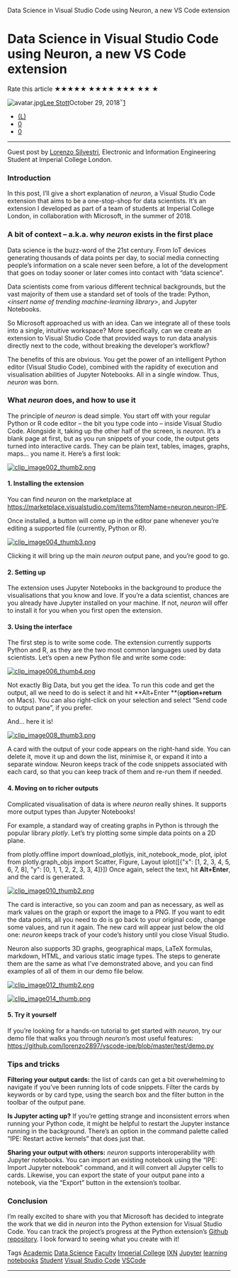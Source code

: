 Data Science in Visual Studio Code using Neuron, a new VS Code extension

# Data Science in Visual Studio Code using Neuron, a new VS Code extension

Rate this article
★★★★★
★★★★
★★★
★★
★

![avatar.jpg](../_resources/ed2f50336b45b62dace053ed0fb68386.jpg)[Lee Stott](https://social.msdn.microsoft.com/profile/Lee+Stott)October 29, 2018[1](https://blogs.msdn.microsoft.com/uk_faculty_connection/2018/10/29/data-science-in-visual-studio-code-using-neuron-a-new-vs-code-extension/#comments)

- [(L)](https://www.facebook.com/sharer/sharer.php?kid_directed_site=0&sdk=joey&u=https%3A%2F%2Fblogs.msdn.microsoft.com%2Fuk_faculty_connection%2F2018%2F10%2F29%2Fdata-science-in-visual-studio-code-using-neuron-a-new-vs-code-extension%2F&display=popup&ref=plugin&src=share_button)
- [0](https://blogs.msdn.microsoft.com/uk_faculty_connection/2018/10/29/data-science-in-visual-studio-code-using-neuron-a-new-vs-code-extension/#)
- [0](https://blogs.msdn.microsoft.com/uk_faculty_connection/2018/10/29/data-science-in-visual-studio-code-using-neuron-a-new-vs-code-extension/#)

* * *

Guest post by [Lorenzo Silvestri](https://www.linkedin.com/in/silvestri-lorenzo), Electronic and Information Engineering Student at Imperial College London.

### Introduction

In this post, I’ll give a short explanation of *neuron*, a Visual Studio Code extension that aims to be a one-stop-shop for data scientists. It’s an extension I developed as part of a team of students at Imperial College London, in collaboration with Microsoft, in the summer of 2018.

### A bit of context – a.k.a. why *neuron* exists in the first place

Data science is the buzz-word of the 21st century. From IoT devices generating thousands of data points per day, to social media connecting people’s information on a scale never seen before, a lot of the development that goes on today sooner or later comes into contact with “data science”.

Data scientists come from various different technical backgrounds, but the vast majority of them use a standard set of tools of the trade: Python, *<insert name of trending machine-learning library*>, and Jupyter Notebooks.

So Microsoft approached us with an idea. Can we integrate all of these tools into a single, intuitive workspace? More specifically, can we create an extension to Visual Studio Code that provided ways to run data analysis directly next to the code, without breaking the developer’s workflow?

The benefits of this are obvious. You get the power of an intelligent Python editor (Visual Studio Code), combined with the rapidity of execution and visualisation abilities of Jupyter Notebooks. All in a single window. Thus, *neuron* was born.

### What *neuron* does, and how to use it

The principle of *neuron* is dead simple. You start off with your regular Python or R code editor – the bit you type code into – inside Visual Studio Code. Alongside it, taking up the other half of the screen, is *neuron*. It’s a blank page at first, but as you run snippets of your code, the output gets turned into interactive cards. They can be plain text, tables, images, graphs, maps… you name it. Here’s a first look:

[![clip_image002_thumb2.png](../_resources/b719d028eba97dfa1a0e99a69104c1b3.png)](https://msdnshared.blob.core.windows.net/media/2018/10/clip_image0022.png)

#### 1. Installing the extension

You can find *neuron* on the marketplace at https://marketplace.visualstudio.com/items?itemName=neuron.neuron-IPE.

Once installed, a button will come up in the editor pane whenever you’re editing a supported file (currently, Python or R).

[![clip_image004_thumb3.png](../_resources/7143a0b79fe1e225ce11a1a8f25fb6c2.png)](https://msdnshared.blob.core.windows.net/media/2018/10/clip_image0043.png)

Clicking it will bring up the main *neuron* output pane, and you’re good to go.

#### 2. Setting up

The extension uses Jupyter Notebooks in the background to produce the visualisations that you know and love. If you’re a data scientist, chances are you already have Jupyter installed on your machine. If not, *neuron* will offer to install it for you when you first open the extension.

#### 3. Using the interface

The first step is to write some code. The extension currently supports Python and R, as they are the two most common languages used by data scientists. Let’s open a new Python file and write some code:

[![clip_image006_thumb4.png](../_resources/b16fb727711699a91dc253429021b470.png)](https://msdnshared.blob.core.windows.net/media/2018/10/clip_image0064.png)

Not exactly Big Data, but you get the idea. To run this code and get the output, all we need to do is select it and hit **Alt+Enter **(**option+return** on Macs). You can also right-click on your selection and select “Send code to output pane”, if you prefer.

And… here it is!

[![clip_image008_thumb3.png](../_resources/0e97d913069967b951ead040ebda85d7.png)](https://msdnshared.blob.core.windows.net/media/2018/10/clip_image0083.png)

A card with the output of your code appears on the right-hand side. You can delete it, move it up and down the list, minimise it, or expand it into a separate window. Neuron keeps track of the code snippets associated with each card, so that you can keep track of them and re-run them if needed.

#### 4. Moving on to richer outputs

Complicated visualisation of data is where *neuron* really shines. It supports more output types than Jupyter Notebooks!

For example, a standard way of creating graphs in Python is through the popular library *plotly*. Let’s try plotting some simple data points on a 2D plane.

from plotly.offline import download_plotlyjs, init_notebook_mode, plot, iplot
from plotly.graph_objs import Scatter, Figure, Layout
iplot([{"x": [1, 2, 3, 4, 5, 6, 7, 8], "y": [0, 1, 1, 2, 2, 3, 3, 4]}])
Once again, select the text, hit **Alt+Enter**, and the card is generated.

[![clip_image010_thumb2.png](../_resources/c298dfbabc662fed607e7ecf3b38170c.png)](https://msdnshared.blob.core.windows.net/media/2018/10/clip_image0102.png)

The card is interactive, so you can zoom and pan as necessary, as well as mark values on the graph or export the image to a PNG. If you want to edit the data points, all you need to do is go back to your original code, change some values, and run it again. The new card will appear just below the old one: *neuron* keeps track of your code’s history until you close Visual Studio.

Neuron also supports 3D graphs, geographical maps, LaTeX formulas, markdown, HTML, and various static image types. The steps to generate them are the same as what I’ve demonstrated above, and you can find examples of all of them in our demo file below.

[![clip_image012_thumb2.png](../_resources/3f61c6248ef30d7c093923c1cd169e42.png)](https://msdnshared.blob.core.windows.net/media/2018/10/clip_image0122.png)

[![clip_image014_thumb.png](../_resources/1f7eca1f8bca82dc27b2daec4af25eaa.png)](https://msdnshared.blob.core.windows.net/media/2018/10/clip_image014.png)

#### 5. Try it yourself

If you’re looking for a hands-on tutorial to get started with *neuron*, try our demo file that walks you through *neuron*’s most useful features: https://github.com/lorenzo2897/vscode-ipe/blob/master/test/demo.py

### Tips and tricks

**Filtering your output cards:** the list of cards can get a bit overwhelming to navigate if you’ve been running lots of code snippets. Filter the cards by keywords or by card type, using the search box and the filter button in the toolbar of the output pane.

**Is Jupyter acting up?** If you’re getting strange and inconsistent errors when running your Python code, it might be helpful to restart the Jupyter instance running in the background. There’s an option in the command palette called “IPE: Restart active kernels” that does just that.

**Sharing your output with others:**  *neuron* supports interoperability with Jupyter notebooks. You can import an existing notebook using the “IPE: Import Jupyter notebook” command, and it will convert all Jupyter cells to cards. Likewise, you can export the state of your output pane into a notebook, via the “Export” button in the extension’s toolbar.

### Conclusion

I’m really excited to share with you that Microsoft has decided to integrate the work that we did in *neuron* into the Python extension for Visual Studio Code. You can track the project’s progress at the Python extension’s [Github repository](https://emea01.safelinks.protection.outlook.com/?url=https%3A%2F%2Fgithub.com%2FMicrosoft%2Fvscode-python&data=02%7C01%7Cleestott%40microsoft.com%7C7437400eef1f43dbeb2208d63f69571b%7C72f988bf86f141af91ab2d7cd011db47%7C1%7C0%7C636766119012741564&sdata=sTyOq0ZOT0D6yaDjrSzNxENMWzbzoT1IhlvchvwdRns%3D&reserved=0). I look forward to seeing what you create with it!

Tags [Academic](https://blogs.msdn.microsoft.com/uk_faculty_connection/tag/academic/)  [Data Science](https://blogs.msdn.microsoft.com/uk_faculty_connection/tag/data-science/)  [Faculty](https://blogs.msdn.microsoft.com/uk_faculty_connection/tag/faculty/)  [Imperial College](https://blogs.msdn.microsoft.com/uk_faculty_connection/tag/imperial-college/)  [IXN](https://blogs.msdn.microsoft.com/uk_faculty_connection/tag/ixn/)  [Jupyter](https://blogs.msdn.microsoft.com/uk_faculty_connection/tag/jupyter/)  [learning](https://blogs.msdn.microsoft.com/uk_faculty_connection/tag/learning/)  [notebooks](https://blogs.msdn.microsoft.com/uk_faculty_connection/tag/notebooks/)  [Student](https://blogs.msdn.microsoft.com/uk_faculty_connection/tag/student/)  [Visual Studio Code](https://blogs.msdn.microsoft.com/uk_faculty_connection/tag/visual-studio-code/)  [VSCode](https://blogs.msdn.microsoft.com/uk_faculty_connection/tag/vscode/)

* * *